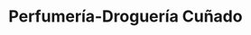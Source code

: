 ---
title: "Perfumería-Droguería Cuñado"
url: /medina-del-campo/perfumeria-drogueria-cunado/
shop: Blumen
---